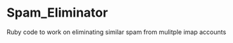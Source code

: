 Spam_Eliminator
===============

Ruby code to work on eliminating similar spam from mulitple imap accounts
